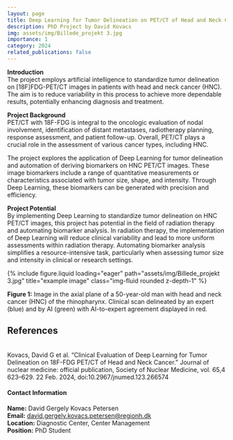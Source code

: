 ```yaml
---
layout: page
title: Deep Learning for Tumor Delineation on PET/CT of Head and Neck Cancer
description: PhD Project by David Kovacs
img: assets/img/Billede_projekt 3.jpg
importance: 1
category: 2024
related_publications: false
---
```


**Introduction**<br>
The project employs artificial intelligence to standardize tumor delineation on [18F]FDG-PET/CT images in patients with head and neck cancer (HNC). The aim is to reduce variability in this process to achieve more dependable results, potentially enhancing diagnosis and treatment.<br>

**Project Background**<br>
PET/CT with 18F-FDG is integral to the oncologic evaluation of nodal involvement, identification of distant metastases, radiotherapy planning, response assessment, and patient follow-up. Overall, PET/CT plays a crucial role in the assessment of various cancer types, including HNC.<br>

The project explores the application of Deep Learning for tumor delineation and automation of deriving biomarkers on HNC PET/CT images. These image biomarkers include a range of quantitative measurements or characteristics associated with tumor size, shape, and intensity. Through Deep Learning, these biomarkers can be generated with precision and efficiency.
<br>

**Project Potential**<br>
By implementing Deep Learning to standardize tumor delineation on HNC PET/CT images, this project has potential in the field of radiation therapy and automating biomarker analysis. In radiation therapy, the implementation of Deep Learning will reduce clinical variability and lead to more uniform assessments within radiation therapy. Automating biomarker analysis simplifies a resource-intensive task, particularly when assessing tumor size and intensity in clinical or research settings.<br>

    
<div class="row">
    <div class="col-sm mt-5 mt-md-0"> <!-- Tilføjet mere mellemrum her -->
        {% include figure.liquid loading="eager" path="assets/img/Billede_projekt 3.jpg" title="example image" class="img-fluid rounded z-depth-1" %}
    </div>
</div>
<div class="caption">
    <p><strong>Figure 1:</strong> Image in the axial plane of a 50-year-old man with head and neck cancer (HNC) of the rhinopharynx. Clinical scan delineated by an expert (blue) and by AI (green) with AI-to-expert agreement displayed in red.</p>
</div>

**<h2>References</h2>**<br>
Kovacs, David G et al. “Clinical Evaluation of Deep Learning for Tumor Delineation on 18F-FDG PET/CT of Head and Neck Cancer.” Journal of nuclear medicine: official publication, Society of Nuclear Medicine, vol. 65,4 623–629. 22 Feb. 2024, doi:10.2967/jnumed.123.266574

<div class="row justify-content-center mt-5">
    <div class="col-md-6 mt-3">
        <div class="contact-box p-3 border rounded shadow-sm">
            <h4 class="small-header">Contact Information</h4>    
            <div class="contact-item">
                <strong>Name:</strong>
                <span>David Gergely Kovacs Petersen</span>
            </div>
            <div class="contact-item">
                <strong>Email:</strong>
                <span><a href="mailto:david.gergely.kovacs.petersen@regionh.dk">david.gergely.kovacs.petersen@regionh.dk</a></span>
            </div>
            <div class="contact-item">
                <strong>Location:</strong>
                <span>Diagnostic Center, Center Management</span>
            </div>
            <div class="contact-item">
                <strong>Position:</strong>
                <span>PhD Student</span>
            </div>
        </div>
    </div>
</div>


<link rel="stylesheet" href="css/custom.css">
